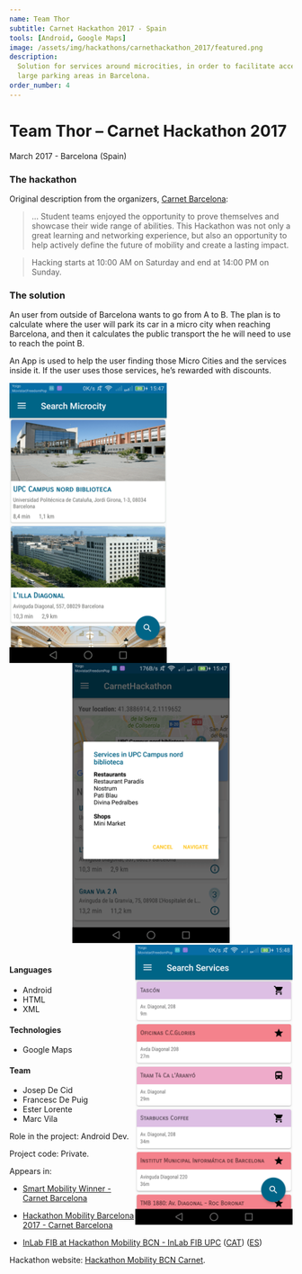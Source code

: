 ```yaml
---
name: Team Thor
subtitle: Carnet Hackathon 2017 - Spain
tools: [Android, Google Maps]
image: /assets/img/hackathons/carnethackathon_2017/featured.png
description:
  Solution for services around microcities, in order to facilitate access to services around
  large parking areas in Barcelona.
order_number: 4
---
```


# Team Thor – Carnet Hackathon 2017

March 2017 - Barcelona (Spain)

### The hackathon

Original description from the organizers, [Carnet Barcelona](http://www.carnetbarcelona.com/index.php/2017/03/30/hackathon-mobility-barcelona-2017/):

> ... Student teams enjoyed the opportunity to prove themselves and showcase their wide range of abilities.
> This Hackathon was not only a great learning and networking experience, but also an opportunity to help
> actively define the future of mobility and create a lasting impact.

> Hacking starts at 10:00 AM on Saturday and end at 14:00 PM on Sunday.

### The solution

An user from outside of Barcelona wants to go from A to B. The plan is to calculate where the user will park
its car in a micro city when reaching Barcelona, and then it calculates the public transport the he will need
to use to reach the point B.

An App is used to help the user finding those Micro Cities and the services inside it. If the user uses those
services, he’s rewarded with discounts.

<div style="text-align: center;">
<img style="margin: 0 !important; float: left" src="/assets/img/hackathons/carnethackathon_2017/screen1.png" width="280"/>
<img style="margin: 0 !important; display: inline" src="/assets/img/hackathons/carnethackathon_2017/screen2.png" width="280"/>
<img style="margin: 0 !important; float: right" src="/assets/img/hackathons/carnethackathon_2017/screen3.png" width="280"/>
</div>
<br>

#### Languages

- Android
- HTML
- XML

#### Technologies

- Google Maps

#### Team

- Josep De Cid
- Francesc De Puig
- Ester Lorente
- Marc Vila

Role in the project: Android Dev.

Project code: Private.

Appears in:

- [Smart Mobility Winner - Carnet Barcelona](http://www.carnetbarcelona.com/hackathon2017/)

- [Hackathon Mobility Barcelona 2017 - Carnet Barcelona](http://www.carnetbarcelona.com/index.php/2017/03/30/hackathon-mobility-barcelona-2017/)

- [InLab FIB at Hackathon Mobility BCN - InLab FIB UPC](https://inlab.fib.upc.edu/en/blog/linlab-fib-la-hackaton-mobility-bcn) ([CAT](https://inlab.fib.upc.edu/ca/blog/linlab-fib-la-hackaton-mobility-bcn)) ([ES](https://inlab.fib.upc.edu/es/blog/inlab-fib-la-hackaton-mobility-bcn))

Hackathon website: [Hackathon Mobility BCN Carnet](http://www.carnetbarcelona.com/hackathon2017/).
